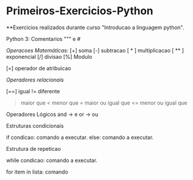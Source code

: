 # Primeiros-Exercicios-Python

**Exercicios realizados durante curso "Introducao a linguagem python".

Python 3:
Comentarios """ e #

*Operacoes Matemáticas:*
[+] soma
[-] subtracao
[ * ] multiplicacao
[ ** ] exponencial
[/] divisao
[%] Modulo

[=] operador de atribuicao 

*Operadores relacionais*

[==] igual
!= diferente
> maior que
< menor que
>= maior ou igual que
<= menor ou igual que

Operadores Lógicos
and -> e
or -> ou

Estruturas condicionais

if condicao:
    comando a executar.
else:
    comando a executar.

Estrutura de repeticao

while condicao:
    comando a executar.

for item in lista:
    comando
